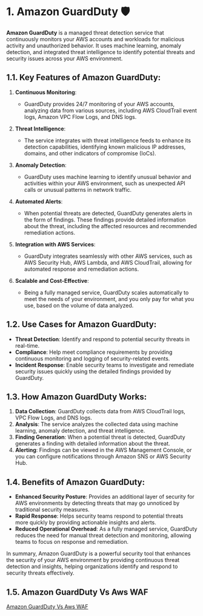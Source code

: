 # 1. Amazon GuardDuty 🛡️

**Amazon GuardDuty** is a managed threat detection service that continuously monitors your AWS accounts and workloads for malicious activity and unauthorized behavior. It uses machine learning, anomaly detection, and integrated threat intelligence to identify potential threats and security issues across your AWS environment.

## 1.1. Key Features of Amazon GuardDuty:

1. **Continuous Monitoring**:

   - GuardDuty provides 24/7 monitoring of your AWS accounts, analyzing data from various sources, including AWS CloudTrail event logs, Amazon VPC Flow Logs, and DNS logs.

2. **Threat Intelligence**:

   - The service integrates with threat intelligence feeds to enhance its detection capabilities, identifying known malicious IP addresses, domains, and other indicators of compromise (IoCs).

3. **Anomaly Detection**:

   - GuardDuty uses machine learning to identify unusual behavior and activities within your AWS environment, such as unexpected API calls or unusual patterns in network traffic.

4. **Automated Alerts**:

   - When potential threats are detected, GuardDuty generates alerts in the form of findings. These findings provide detailed information about the threat, including the affected resources and recommended remediation actions.

5. **Integration with AWS Services**:

   - GuardDuty integrates seamlessly with other AWS services, such as AWS Security Hub, AWS Lambda, and AWS CloudTrail, allowing for automated response and remediation actions.

6. **Scalable and Cost-Effective**:
   - Being a fully managed service, GuardDuty scales automatically to meet the needs of your environment, and you only pay for what you use, based on the volume of data analyzed.

## 1.2. Use Cases for Amazon GuardDuty:

- **Threat Detection**: Identify and respond to potential security threats in real-time.
- **Compliance**: Help meet compliance requirements by providing continuous monitoring and logging of security-related events.
- **Incident Response**: Enable security teams to investigate and remediate security issues quickly using the detailed findings provided by GuardDuty.

## 1.3. How Amazon GuardDuty Works:

1. **Data Collection**: GuardDuty collects data from AWS CloudTrail logs, VPC Flow Logs, and DNS logs.
2. **Analysis**: The service analyzes the collected data using machine learning, anomaly detection, and threat intelligence.
3. **Finding Generation**: When a potential threat is detected, GuardDuty generates a finding with detailed information about the threat.
4. **Alerting**: Findings can be viewed in the AWS Management Console, or you can configure notifications through Amazon SNS or AWS Security Hub.

## 1.4. Benefits of Amazon GuardDuty:

- **Enhanced Security Posture**: Provides an additional layer of security for AWS environments by detecting threats that may go unnoticed by traditional security measures.
- **Rapid Response**: Helps security teams respond to potential threats more quickly by providing actionable insights and alerts.
- **Reduced Operational Overhead**: As a fully managed service, GuardDuty reduces the need for manual threat detection and monitoring, allowing teams to focus on response and remediation.

In summary, Amazon GuardDuty is a powerful security tool that enhances the security of your AWS environment by providing continuous threat detection and insights, helping organizations identify and respond to security threats effectively.

## 1.5. Amazon GuardDuty Vs Aws WAF

[Amazon GuardDuty Vs Aws WAF](./guardduty-vs-waf.md)
